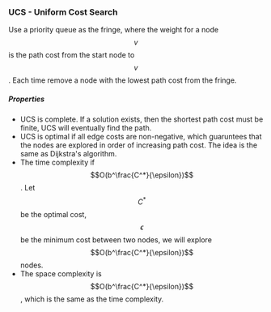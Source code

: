 ### UCS - Uniform Cost Search

Use a priority queue as the fringe, where the weight for a node $$v$$ is the path cost from the start node to $$v$$. Each time remove a node with the lowest path cost from the fringe.

##### Properties

- UCS is complete. If a solution exists, then the shortest path cost must be finite, UCS will eventually find the path.
- UCS is optimal if all edge costs are non-negative, which guaruntees that the nodes are explored in order of increasing path cost. The idea is the same as Dijkstra's algorithm.
- The time complexity if $$O(b^\frac{C^*}{\epsilon})$$. Let $$C^*$$ be the optimal cost, $$\epsilon$$ be the minimum cost between two nodes, we will explore $$O(b^\frac{C^*}{\epsilon})$$ nodes. 
- The space complexity is $$O(b^\frac{C^*}{\epsilon})$$, which is the same as the time complexity.